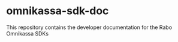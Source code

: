 # omnikassa-sdk-doc
This repository contains the developer documentation for the Rabo Omnikassa SDKs
